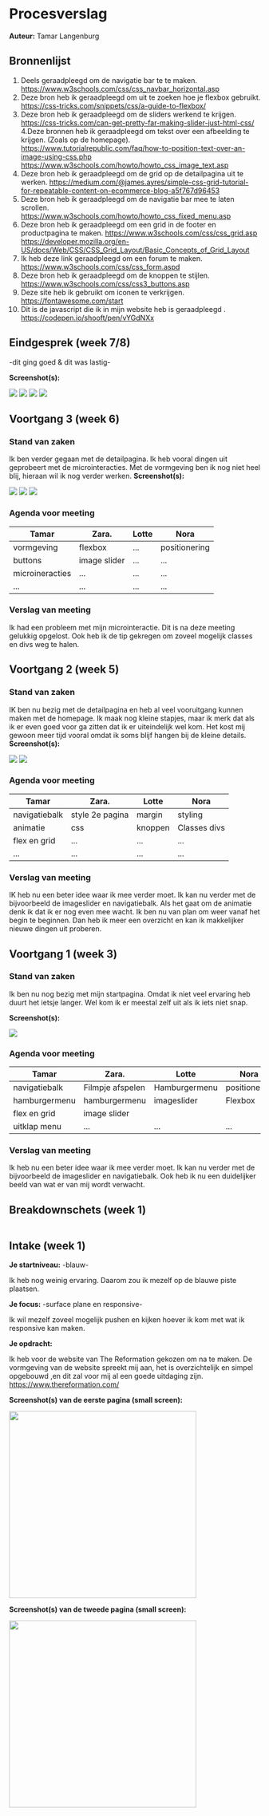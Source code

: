 # Procesverslag
**Auteur:** Tamar Langenburg


## Bronnenlijst
1. Deels geraadpleegd om de navigatie bar te te maken.
https://www.w3schools.com/css/css_navbar_horizontal.asp
2. Deze bron heb ik geraadpleegd om uit te zoeken hoe je flexbox gebruikt. 
https://css-tricks.com/snippets/css/a-guide-to-flexbox/
3. Deze bron heb ik geraadpleegd om de sliders werkend te krijgen.
https://css-tricks.com/can-get-pretty-far-making-slider-just-html-css/
4.Deze bronnen heb ik geraadpleegd om tekst over een afbeelding te krijgen. (Zoals op de homepage).
https://www.tutorialrepublic.com/faq/how-to-position-text-over-an-image-using-css.php
https://www.w3schools.com/howto/howto_css_image_text.asp
5. Deze bron heb ik geraadpleegd om de grid op de detailpagina uit te werken.
https://medium.com/@james.ayres/simple-css-grid-tutorial-for-repeatable-content-on-ecommerce-blog-a5f767d96453
6. Deze bron heb ik geraadpleegd om de navigatie bar mee te laten scrollen.
https://www.w3schools.com/howto/howto_css_fixed_menu.asp
7. Deze bron heb ik geraadpleegd om een grid in de footer en productpagina te maken.
https://www.w3schools.com/css/css_grid.asp
https://developer.mozilla.org/en-US/docs/Web/CSS/CSS_Grid_Layout/Basic_Concepts_of_Grid_Layout
8. Ik heb deze link geraadpleegd om een forum te maken.
https://www.w3schools.com/css/css_form.aspd
9. Deze bron heb ik geraadpleegd om de knoppen te stijlen.
https://www.w3schools.com/css/css3_buttons.asp
10. Deze site heb ik gebruikt om iconen te verkrijgen.
https://fontawesome.com/start
11. Dit is de javascript die ik in mijn website heb is geraadpleegd .
https://codepen.io/shooft/pen/vYGdNXx



## Eindgesprek (week 7/8)

-dit ging goed & dit was lastig-

**Screenshot(s):**

<img src="fed-def1.png"> <img src="fed-def2.png"> <img src="fed-def3.png"> <img src="fed-def4.png">




## Voortgang 3 (week 6)

### Stand van zaken

Ik ben verder gegaan met de detailpagina. Ik heb vooral dingen uit geprobeert met de microinteracties. Met de vormgeving ben ik nog niet heel blij, hieraan wil ik nog verder werken. 
**Screenshot(s):**

<img src="images/screenshot3.png"> <img src="images/screenshotversie3.png">
<img src="screenshotversie3.png">


### Agenda voor meeting


| Tamar          | Zara.              | Lotte        | Nora             |
| -------------- | ------------------ | ------------ | ---------------- |
| vormgeving     | flexbox            | ...          | positionering    |
| buttons        | image slider       | ...          | ...              |
| microineracties| ...                | ...          | ...              |
| ...            | ...                | ...          | ...              |

### Verslag van meeting

Ik had een probleem met mijn microinteractie. Dit is na deze meeting gelukkig opgelost. Ook heb ik de tip gekregen om zoveel mogelijk classes en divs weg te halen. 




## Voortgang 2 (week 5)

### Stand van zaken

IK ben nu bezig met de detailpagina en heb al veel vooruitgang kunnen maken met de homepage. Ik maak nog kleine stapjes, maar ik merk dat als ik er even goed voor ga zitten dat ik er uiteindelijk wel kom. Het kost mij gewoon meer tijd vooral omdat ik soms blijf hangen bij de kleine details. 
**Screenshot(s):**

<img src="images/screenshot2.png"> <img src="images/screenshot3.png">


### Agenda voor meeting


| Tamar          | Zara.              | Lotte        | Nora             |
| -------------- | ------------------ | ------------ | ---------------- |
| navigatiebalk  | style 2e pagina    | margin       | styling          |
| animatie       | css                | knoppen      | Classes divs     |
| flex en grid   | ...                | ...          | ...              |
| ...            | ...                | ...          | ...              |

### Verslag van meeting

IK heb nu een beter idee waar ik mee verder moet. Ik kan nu verder met de bijvoorbeeld de imageslider en navigatiebalk. Als het gaat om de animatie denk ik dat ik er nog even mee wacht. Ik ben nu van plan om weer vanaf het begin te beginnen. Dan heb ik meer een overzicht en kan ik makkelijker nieuwe dingen uit proberen.




## Voortgang 1 (week 3)

### Stand van zaken

Ik ben nu nog bezig met mijn startpagina. Omdat ik niet veel ervaring heb duurt het ietsje langer. Wel kom ik er meestal zelf uit als ik iets niet snap. 

**Screenshot(s):**

<img src="images/versie1.png">

### Agenda voor meeting


| Tamar          | Zara.              | Lotte        | Nora             |
| -------------- | ------------------ | ------------ | ---------------- |
| navigatiebalk  | Filmpje afspelen   | Hamburgermenu| positioneren     |
| hamburgermenu  | hamburgermenu      | imageslider  | Flexbox          |
| flex en grid   | image slider       |              |                  |
| uitklap menu   | ...                | ...          | ...              |

### Verslag van meeting

Ik heb nu een beter idee waar ik mee verder moet. Ik kan nu verder met de bijvoorbeeld de imageslider en navigatiebalk. Ook heb ik nu een duidelijker beeld van wat er van mij wordt verwacht.



## Breakdownschets (week 1)

<img scr="images/breakdownschets">



## Intake (week 1)


**Je startniveau:** -blauw-

Ik heb nog weinig ervaring. Daarom zou ik mezelf op de blauwe piste plaatsen.

**Je focus:** -surface plane en responsive-

Ik wil mezelf zoveel mogelijk pushen en kijken hoever ik kom met wat ik responsive kan maken.

**Je opdracht:** 

Ik heb voor de website van The Reformation gekozen om na te maken. De vormgeving van de website spreekt mij aan, het is overzichtelijk en simpel opgebouwd ,en dit zal voor mij al een goede uitdaging zijn.
https://www.thereformation.com/


**Screenshot(s) van de eerste pagina (small screen):**

<img src="images/refscreenshot1" width="375px">

**Screenshot(s) van de tweede pagina (small screen):**

<img src="images/refscreenshot2" width="375px">
